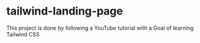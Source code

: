 # tailwind-landing-page
This project is done by following a YouTube tutorial with a Goal of learning Tailwind CSS
